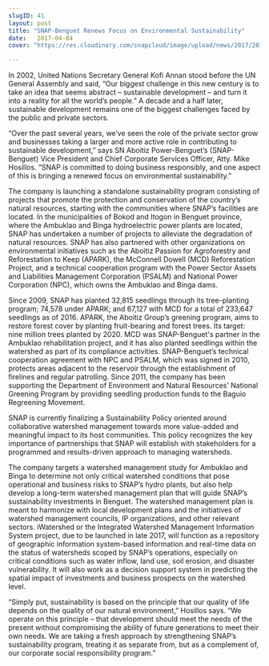 ```yaml
---
slugID: 41
layout: post
title: "SNAP-Benguet Renews Focus on Environmental Sustainability"
date:   2017-04-04
cover: "https://res.cloudinary.com/snapcloud/image/upload/news/2017/2017-4-snap.jpg"

---
```

In 2002, United Nations Secretary General Kofi Annan stood before the UN General Assembly and said, “Our biggest challenge in this new century is to take an idea that seems abstract – sustainable development – and turn it into a reality for all the world’s people.” A decade and a half later, sustainable development remains one of the biggest challenges faced by the public and private sectors.  
 
 
“Over the past several years, we’ve seen the role of the private sector grow and businesses taking a larger and more active role in contributing to sustainable development,” says SN Aboitiz Power-Benguet’s (SNAP-Benguet) Vice President and Chief Corporate Services Officer, Atty. Mike Hosillos. “SNAP is committed to doing business responsibly, and one aspect of this is bringing a renewed focus on environmental sustainability.”
 
 
The company is launching a standalone sustainability program consisting of projects that promote the protection and conservation of the country’s natural resources, starting with the communities where SNAP’s facilities are located. In the municipalities of Bokod and Itogon in Benguet province, where the Ambuklao and Binga hydroelectric power plants are located, SNAP has undertaken a number of projects to alleviate the degradation of natural resources. SNAP has also partnered with other organizations on environmental initiatives such as the Aboitiz Passion for Agroforestry and Reforestation to Keep (APARK), the McConnell Dowell (MCD) Reforestation Project, and a technical cooperation program with the Power Sector Assets and Liabilities Management Corporation (PSALM) and National Power Corporation (NPC), which owns the Ambuklao and Binga dams.   
 
 
Since 2009, SNAP has planted 32,815 seedlings through its tree-planting program; 74,578 under APARK; and 67,127 with MCD for a total of 233,647 seedlings as of 2016. APARK, the Aboitiz Group’s greening program, aims to restore forest cover by planting fruit-bearing and forest trees. Its target: nine million trees planted by 2020. MCD was SNAP-Benguet's partner in the Ambuklao rehabilitation project, and it has also planted seedlings within the watershed as part of its compliance activities. SNAP-Benguet’s technical cooperation agreement with NPC and PSALM, which was signed in 2010, protects areas adjacent to the reservoir through the establishment of firelines and regular patrolling. Since 2011, the company has been supporting the Department of Environment and Natural Resources’ National Greening Program by providing seedling production funds to the Baguio Regreening Movement.
 
 
SNAP is currently finalizing a Sustainability Policy oriented around collaborative watershed management towards more value-added and meaningful impact to its host communities.  This policy recognizes the key importance of partnerships that SNAP will establish with stakeholders for a programmed and results-driven approach to managing watersheds.
 
 
The company targets a watershed management study for Ambuklao and Binga to determine not only critical watershed conditions that pose operational and business risks to SNAP’s hydro plants, but also help develop a long-term watershed management plan that will guide SNAP’s sustainability investments in Benguet. The watershed management plan is meant to harmonize with local development plans and the initiatives of watershed management councils, IP organizations, and other relevant sectors. iWatershed or the Integrated Watershed Management Information System project, due to be launched in late 2017, will function as a repository of geographic information system-based information and real-time data on the status of watersheds scoped by SNAP’s operations, especially on critical conditions such as water inflow, land use, soil erosion, and disaster vulnerability.  It will also work as a decision support system in predicting the spatial impact of investments and business prospects on the watershed level.
 
 
“Simply put, sustainability is based on the principle that our quality of life depends on the quality of our natural environment,” Hosillos says. “We operate on this principle – that development should meet the needs of the present without compromising the ability of future generations to meet their own needs. We are taking a fresh approach by strengthening SNAP’s sustainability program, treating it as separate from, but as a complement of, our corporate social responsibility program.” 
